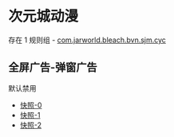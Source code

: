 # 次元城动漫

存在 1 规则组 - [com.jarworld.bleach.bvn.sjm.cyc](/src/apps/com.jarworld.bleach.bvn.sjm.cyc.ts)

## 全屏广告-弹窗广告

默认禁用

- [快照-0](https://i.gkd.li/i/13626949)
- [快照-1](https://i.gkd.li/i/13626950)
- [快照-2](https://i.gkd.li/i/13635410)
